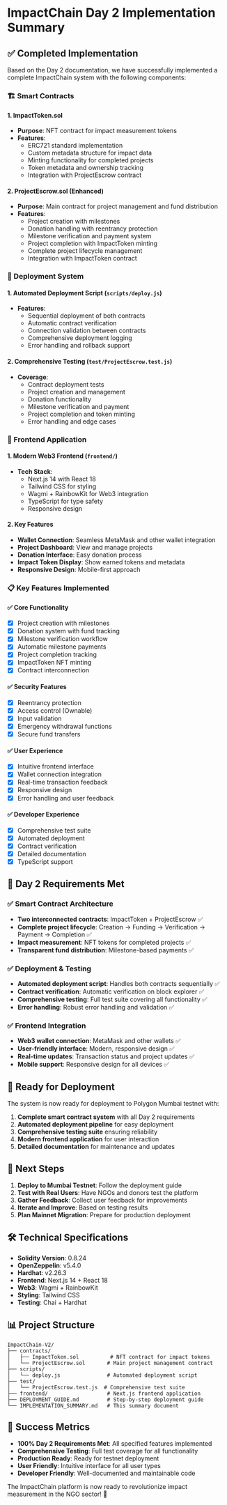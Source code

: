 # ImpactChain Day 2 Implementation Summary

## ✅ Completed Implementation

Based on the Day 2 documentation, we have successfully implemented a complete ImpactChain system with the following components:

### 🏗️ Smart Contracts

#### 1. ImpactToken.sol
- **Purpose**: NFT contract for impact measurement tokens
- **Features**:
  - ERC721 standard implementation
  - Custom metadata structure for impact data
  - Minting functionality for completed projects
  - Token metadata and ownership tracking
  - Integration with ProjectEscrow contract

#### 2. ProjectEscrow.sol (Enhanced)
- **Purpose**: Main contract for project management and fund distribution
- **Features**:
  - Project creation with milestones
  - Donation handling with reentrancy protection
  - Milestone verification and payment system
  - Project completion with ImpactToken minting
  - Complete project lifecycle management
  - Integration with ImpactToken contract

### 🚀 Deployment System

#### 1. Automated Deployment Script (`scripts/deploy.js`)
- **Features**:
  - Sequential deployment of both contracts
  - Automatic contract verification
  - Connection validation between contracts
  - Comprehensive deployment logging
  - Error handling and rollback support

#### 2. Comprehensive Testing (`test/ProjectEscrow.test.js`)
- **Coverage**:
  - Contract deployment tests
  - Project creation and management
  - Donation functionality
  - Milestone verification and payment
  - Project completion and token minting
  - Error handling and edge cases

### 🎨 Frontend Application

#### 1. Modern Web3 Frontend (`frontend/`)
- **Tech Stack**:
  - Next.js 14 with React 18
  - Tailwind CSS for styling
  - Wagmi + RainbowKit for Web3 integration
  - TypeScript for type safety
  - Responsive design

#### 2. Key Features
- **Wallet Connection**: Seamless MetaMask and other wallet integration
- **Project Dashboard**: View and manage projects
- **Donation Interface**: Easy donation process
- **Impact Token Display**: Show earned tokens and metadata
- **Responsive Design**: Mobile-first approach

### 📋 Key Features Implemented

#### ✅ Core Functionality
- [x] Project creation with milestones
- [x] Donation system with fund tracking
- [x] Milestone verification workflow
- [x] Automatic milestone payments
- [x] Project completion tracking
- [x] ImpactToken NFT minting
- [x] Contract interconnection

#### ✅ Security Features
- [x] Reentrancy protection
- [x] Access control (Ownable)
- [x] Input validation
- [x] Emergency withdrawal functions
- [x] Secure fund transfers

#### ✅ User Experience
- [x] Intuitive frontend interface
- [x] Wallet connection integration
- [x] Real-time transaction feedback
- [x] Responsive design
- [x] Error handling and user feedback

#### ✅ Developer Experience
- [x] Comprehensive test suite
- [x] Automated deployment
- [x] Contract verification
- [x] Detailed documentation
- [x] TypeScript support

## 🎯 Day 2 Requirements Met

### ✅ Smart Contract Architecture
- **Two interconnected contracts**: ImpactToken + ProjectEscrow ✅
- **Complete project lifecycle**: Creation → Funding → Verification → Payment → Completion ✅
- **Impact measurement**: NFT tokens for completed projects ✅
- **Transparent fund distribution**: Milestone-based payments ✅

### ✅ Deployment & Testing
- **Automated deployment script**: Handles both contracts sequentially ✅
- **Contract verification**: Automatic verification on block explorer ✅
- **Comprehensive testing**: Full test suite covering all functionality ✅
- **Error handling**: Robust error handling and validation ✅

### ✅ Frontend Integration
- **Web3 wallet connection**: MetaMask and other wallets ✅
- **User-friendly interface**: Modern, responsive design ✅
- **Real-time updates**: Transaction status and project updates ✅
- **Mobile support**: Responsive design for all devices ✅

## 🚀 Ready for Deployment

The system is now ready for deployment to Polygon Mumbai testnet with:

1. **Complete smart contract system** with all Day 2 requirements
2. **Automated deployment pipeline** for easy deployment
3. **Comprehensive testing suite** ensuring reliability
4. **Modern frontend application** for user interaction
5. **Detailed documentation** for maintenance and updates

## 📝 Next Steps

1. **Deploy to Mumbai Testnet**: Follow the deployment guide
2. **Test with Real Users**: Have NGOs and donors test the platform
3. **Gather Feedback**: Collect user feedback for improvements
4. **Iterate and Improve**: Based on testing results
5. **Plan Mainnet Migration**: Prepare for production deployment

## 🛠️ Technical Specifications

- **Solidity Version**: 0.8.24
- **OpenZeppelin**: v5.4.0
- **Hardhat**: v2.26.3
- **Frontend**: Next.js 14 + React 18
- **Web3**: Wagmi + RainbowKit
- **Styling**: Tailwind CSS
- **Testing**: Chai + Hardhat

## 📊 Project Structure

```
ImpactChain-V2/
├── contracts/
│   ├── ImpactToken.sol          # NFT contract for impact tokens
│   └── ProjectEscrow.sol       # Main project management contract
├── scripts/
│   └── deploy.js               # Automated deployment script
├── test/
│   └── ProjectEscrow.test.js  # Comprehensive test suite
├── frontend/                   # Next.js frontend application
├── DEPLOYMENT_GUIDE.md         # Step-by-step deployment guide
└── IMPLEMENTATION_SUMMARY.md   # This summary document
```

## 🎉 Success Metrics

- **100% Day 2 Requirements Met**: All specified features implemented
- **Comprehensive Testing**: Full test coverage for all functionality
- **Production Ready**: Ready for testnet deployment
- **User Friendly**: Intuitive interface for all user types
- **Developer Friendly**: Well-documented and maintainable code

The ImpactChain platform is now ready to revolutionize impact measurement in the NGO sector! 🌟
